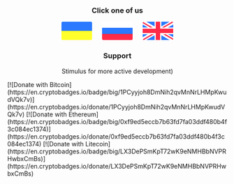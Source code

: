 <h3 align="center">Click one of us</h3>

<p align="center">
  <a href="docs/ua.md"><img src="docs/ua_icon.svg" width="70"></a>
  <a>&#8192;&#8192;</a>
  <a href="docs/ru.md"><img src="docs/ru_icon.svg" width="70"></a>
  <a>&#8192;&#8192;</a>
  <a href="docs/en.md"><img src="docs/en_icon.svg" width="70"></a>
</p>

<h3 align="center">Support</h3>
<p align="center">Stimulus for more active development)</p>
[![Donate with Bitcoin](https://en.cryptobadges.io/badge/big/1PCyyjoh8DmNih2qvMnNrLHMpKwudVQk7v)](https://en.cryptobadges.io/donate/1PCyyjoh8DmNih2qvMnNrLHMpKwudVQk7v)
[![Donate with Ethereum](https://en.cryptobadges.io/badge/big/0xf9ed5eccb7b63fd7fa03ddf480b4f3c084ec1374)](https://en.cryptobadges.io/donate/0xf9ed5eccb7b63fd7fa03ddf480b4f3c084ec1374)
[![Donate with Litecoin](https://en.cryptobadges.io/badge/big/LX3DePSmKpT72wK9eNMHBbNVPRHwbxCmBs)](https://en.cryptobadges.io/donate/LX3DePSmKpT72wK9eNMHBbNVPRHwbxCmBs)
